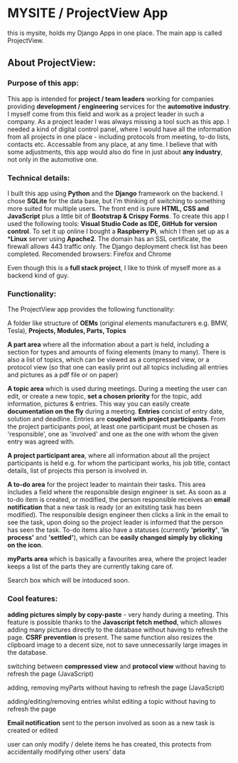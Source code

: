 # MYSITE / ProjectView App

this is mysite, holds my Django Apps in one place. The main app is called ProjectView.

## About ProjectView:

### Purpose of this app:

This app is intended for **project / team leaders** working for companies providing **development / engineering** services for the **automotive industry**. I myself come from this field and work as a project leader in such a company. As a project leader I was always missing a tool such as this app. I needed a kind of digital control panel, where I would have all the information from all projects in one place - including protocols from meeting, to-do lists, contacts etc. Accessable from any place, at any time. I believe that with some adjustments, this app would also do fine in just about **any industry**, not only in the automotive one.

### Technical details:

I built this app using **Python** and the **Django** framework on the backend. I chose **SQLite** for the data base, but I'm thinking of switching to something more suited for multiple users. The front end is pure **HTML, CSS and JavaScript** plus a little bit of **Bootstrap & Crispy Forms**. To create this app I used the following tools: **Visual Studio Code as IDE, GitHub for version control**. To set it up online I bought a **Raspberry Pi**, which I then set up as a ***Linux** server using **Apache2**. The domain has an SSL certificate, the firewall allows 443 traffic only. The Django deployment check list has been completed. Recomended browsers: Firefox and Chrome

Even though this is a **full stack project**, I like to think of myself more as a backend kind of guy.

### Functionality:

The ProjectView app provides the following functionality:

A folder like structure of **OEMs** (original elements manufacturers e.g. BMW, Tesla), **Projects, Modules, Parts, Topics**

**A part area** where all the information about a part is held, including a section for types and amounts of fixing elements (many to many). There is also a list of topics, which can be viewed as a compressed view, or a protocol view (so that one can easily print out all topics including all entries and pictures as a pdf file or on paper)

**A topic area** which is used during meetings. During a meeting the user can edit, or create a new topic, **set a chosen priority** for the topic, add information, pictures & entries. This way you can easily create **documentation on the fly** during a meeting. **Entries** concist of entry date, solution and deadline. Entries are **coupled with project participants**. From the project participants pool, at least one participant must be chosen as 'responsible', one as 'involved' and one as the one with whom the given entry was agreed with.

**A project participant area**, where all information about all the project participants is held e.g. for whom the participant works, his job title, contact details, list of projects this person is involved in.

**A to-do area** for the project leader to maintain their tasks. This area includes a field where the responsible design engineer is set. As soon as a to-do item is created, or modified, the person responsible receives an **email notification** that a new task is ready (or an exitsting task has been modified). The responsible design engineer then clicks a link in the email to see the task, upon doing so the project leader is informed that the person has seen the task. To-do items also have a statuses (currently **'priority'**, **'in process'** and **'settled'**), which can be **easily changed simply by clicking on the icon**.

**myParts area** which is basically a favourites area, where the project leader keeps a list of the parts they are currently taking care of.

Search box which will be intoduced soon.

### Cool features:

**adding pictures simply by copy-paste** - very handy during a meeting. This feature is possible thanks to the **Javascript fetch method**, which allowes adding many pictures directly to the database without having to refresh the page. **CSRF prevention** is present. The same function also resizes the clipboard image to a decent size, not to save unnecessarily large images in the database.

switching between **compressed view** and **protocol view** without having to refresh the page (JavaScript)

adding, removing myParts without having to refresh the page (JavaScript)

adding/editing/removing entries whilst editing a topic without having to refresh the page

**Email notification** sent to the person involved as soon as a new task is created or edited

user can only modify / delete items he has created, this protects from accidentally modifying other users' data
